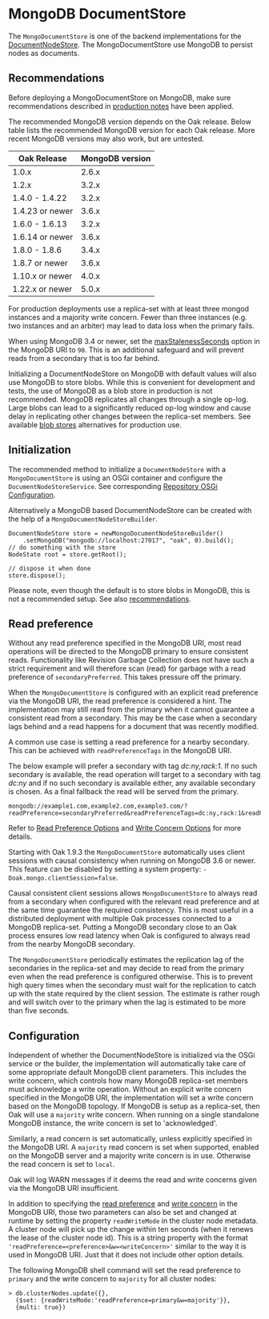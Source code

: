 <!--
   Licensed to the Apache Software Foundation (ASF) under one or more
   contributor license agreements.  See the NOTICE file distributed with
   this work for additional information regarding copyright ownership.
   The ASF licenses this file to You under the Apache License, Version 2.0
   (the "License"); you may not use this file except in compliance with
   the License.  You may obtain a copy of the License at

       http://www.apache.org/licenses/LICENSE-2.0

   Unless required by applicable law or agreed to in writing, software
   distributed under the License is distributed on an "AS IS" BASIS,
   WITHOUT WARRANTIES OR CONDITIONS OF ANY KIND, either express or implied.
   See the License for the specific language governing permissions and
   limitations under the License.
  -->
# MongoDB DocumentStore

The `MongoDocumentStore` is one of the backend implementations for the
[DocumentNodeStore](../documentmk.html). The MongoDocumentStore use MongoDB
to persist nodes as documents.

## <a name="recommendations"></a> Recommendations

Before deploying a MongoDocumentStore on MongoDB, make sure recommendations
described in [production notes](https://docs.mongodb.com/manual/administration/production-notes/)
have been applied.

The recommended MongoDB version depends on the Oak release. Below table lists
the recommended MongoDB version for each Oak release. More recent MongoDB
versions may also work, but are untested.

Oak Release | MongoDB version
------------|----------------
1.0.x | 2.6.x
1.2.x | 3.2.x
1.4.0 - 1.4.22 | 3.2.x
1.4.23 or newer | 3.6.x
1.6.0 - 1.6.13 | 3.2.x
1.6.14 or newer | 3.6.x
1.8.0 - 1.8.6 | 3.4.x
1.8.7 or newer | 3.6.x
1.10.x or newer | 4.0.x
1.22.x or newer | 5.0.x

For production deployments use a replica-set with at least three mongod
instances and a majority write concern. Fewer than three instances (e.g. two
instances and an arbiter) may lead to data loss when the primary fails.

When using MongoDB 3.4 or newer, set the [maxStalenessSeconds](https://docs.mongodb.com/manual/core/read-preference/#maxstalenessseconds)
option in the MongoDB URI to `90`. This is an additional safeguard and will
prevent reads from a secondary that is too far behind.

Initializing a DocumentNodeStore on MongoDB with default values will also use
MongoDB to store blobs. While this is convenient for development and tests, the
use of MongoDB as a blob store in production is not recommended. MongoDB
replicates all changes through a single op-log. Large blobs can lead to a
significantly reduced op-log window and cause delay in replicating other changes
between the replica-set members. See available [blob stores](../../plugins/blobstore.html)
alternatives for production use.

## <a name="initialization"></a> Initialization

The recommended method to initialize a `DocumentNodeStore` with a
`MongoDocumentStore` is using an OSGi container and configure the
`DocumentNodeStoreService`. See corresponding [Repository OSGi Configuration](../../osgi_config.html).

Alternatively a MongoDB based DocumentNodeStore can be created with the help of
a `MongoDocumentNodeStoreBuilder`.

    DocumentNodeStore store = newMongoDocumentNodeStoreBuilder()
        .setMongoDB("mongodb://localhost:27017", "oak", 0).build();
    // do something with the store
    NodeState root = store.getRoot();

    // dispose it when done
    store.dispose();

Please note, even though the default is to store blobs in MongoDB, this is not
a recommended setup. See also [recommendations](#recommendations).

## <a name="read-preference"></a> Read preference

Without any read preference specified in the MongoDB URI, most read operations
will be directed to the MongoDB primary to ensure consistent reads.
Functionality like Revision Garbage Collection does not have such a strict
requirement and will therefore scan (read) for garbage with a read preference
of `secondaryPreferred`. This takes pressure off the primary.

When the `MongoDocumentStore` is configured with an explicit read preference via
the MongoDB URI, the read preference is considered a hint. The implementation
may still read from the primary when it cannot guarantee a consistent read from
a secondary. This may be the case when a secondary lags behind and a read
happens for a document that was recently modified.

A common use case is setting a read preference for a nearby secondary. This can
be achieved with `readPreferenceTags` in the MongoDB URI.

The below example will prefer a secondary with tag _dc:ny,rack:1_. If no such
secondary is available, the read operation will target to a secondary with tag
_dc:ny_ and if no such secondary is available either, any available secondary is
chosen. As a final fallback the read will be served from the primary.

    mongodb://example1.com,example2.com,example3.com/?readPreference=secondaryPreferred&readPreferenceTags=dc:ny,rack:1&readPreferenceTags=dc:ny&readPreferenceTags=

Refer to [Read Preference Options][3] and [Write Concern Options][4] for more details.

Starting with Oak 1.9.3 the `MongoDocumentStore` automatically uses client
sessions with causal consistency when running on MongoDB 3.6 or newer. This
feature can be disabled by setting a system property: `-Doak.mongo.clientSession=false`.

Causal consistent client sessions allows `MongoDocumentStore` to always read
from a secondary when configured with the relevant read preference and at the
same time guarantee the required consistency. This is most useful in a
distributed deployment with multiple Oak processes connected to a MongoDB
replica-set. Putting a MongoDB secondary close to an Oak process ensures low
read latency when Oak is configured to always read from the nearby MongoDB
secondary.

The `MongoDocumentStore` periodically estimates the replication lag of the
secondaries in the replica-set and may decide to read from the primary even when
the read preference is configured otherwise. This is to prevent high query times
when the secondary must wait for the replication to catch up with the state
required by the client session. The estimate is rather rough and will switch
over to the primary when the lag is estimated to be more than five seconds.

## <a name="configuration"></a> Configuration

Independent of whether the DocumentNodeStore is initialized via the OSGi service
or the builder, the implementation will automatically take care of some
appropriate default MongoDB client parameters. This includes the write concern,
which controls how many MongoDB replica-set members must acknowledge a write
operation. Without an explicit write concern specified in the MongoDB URI, the
implementation will set a write concern based on the MongoDB topology. If MongoDB
is setup as a replica-set, then Oak will use a `majority` write concern. When
running on a single standalone MongoDB instance, the write concern is set to
'acknowledged'.

Similarly, a read concern is set automatically, unless explicitly specified in
the MongoDB URI. A `majority` read concern is set when supported, enabled on
the MongoDB server and a majority write concern is in use. Otherwise the read
concern is set to `local`.

Oak will log WARN messages if it deems the read and write concerns given via the
MongoDB URI insufficient.

In addition to specifying the [read preference][1] and [write concern][2] in the
MongoDB URI, those two parameters can also be set and changed at runtime by
setting the property `readWriteMode` in the cluster node metadata. A cluster
node will pick up the change within ten seconds (when it renews the lease of the
cluster node id). This is a string property with the format
`'readPreference=<preference>&w=<writeConcern>'` similar to the way it is used
in MongoDB URI. Just that it does not include other option details.

The following MongoDB shell command will set the read preference to `primary`
and the write concern to `majority` for all cluster nodes:

    > db.clusterNodes.update({},
      {$set: {readWriteMode:'readPreference=primary&w=majority'}},
      {multi: true})

[1]: http://docs.mongodb.org/manual/core/read-preference/
[2]: http://docs.mongodb.org/manual/core/write-concern/
[3]: http://docs.mongodb.org/manual/reference/connection-string/#read-preference-options
[4]: http://docs.mongodb.org/manual/reference/connection-string/#write-concern-options
